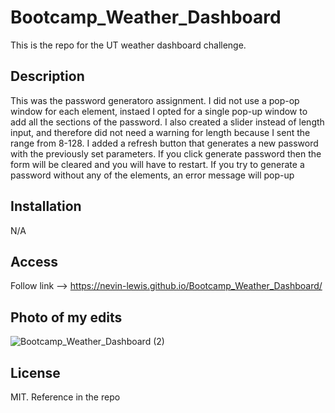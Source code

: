 # Bootcamp_Weather_Dashboard
This is the repo for the UT weather dashboard challenge.
## Description
This was the password generatoro assignment. I did not use a pop-op window for each element, instaed I opted for a single pop-up window to add all the sections of the password. I also created a slider instead of length input, and therefore did not need a warning for length because I sent the range from 8-128. I added a refresh button that generates a new password with the previously set parameters. If you click generate password then the form will be cleared and you will have to restart. If you try to generate a password without any of the elements, an error message will pop-up

## Installation
N/A

## Access
Follow link --> https://nevin-lewis.github.io/Bootcamp_Weather_Dashboard/
## Photo of my edits
![Bootcamp_Weather_Dashboard (2)](https://user-images.githubusercontent.com/64855834/197929957-0ef1a832-26f6-4df8-8b09-a39a34d55cfa.png)




## License 
MIT. Reference in the repo
